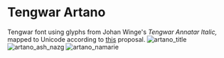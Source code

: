 # Tengwar Artano
Tengwar font using glyphs from Johan Winge's *Tengwar Annatar Italic,* mapped to Unicode according to [this](https://freetengwar.sourceforge.net/mapping.html) proposal.
![artano_title](https://user-images.githubusercontent.com/16606427/192656296-9577a745-514f-4bd1-b30c-c19eeaaced20.png)
![artano_ash_nazg](https://user-images.githubusercontent.com/16606427/192171201-2edbcf80-11ce-4636-9b3c-2ab4f6a04ceb.png)
![artano_namarie](https://user-images.githubusercontent.com/16606427/192640540-5f48a079-4013-433b-9288-125e00166420.png)

